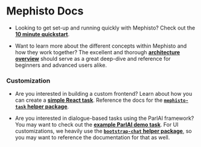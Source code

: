 # Mephisto Docs

- Looking to get set-up and running quickly with Mephisto? Check out the **[10 minute quickstart](quickstart.md)**.

- Want to learn more about the different concepts within Mephisto and how they work together? The excellent and thorough **[architecture overview](architecture_overview.md)** should serve as a great deep-dive and reference for beginners and advanced users alike.

### Customization

- Are you interested in building a custom frontend? Learn about how you can create a **[simple React task](../examples/static_react_task/)**. Reference the docs for the **[`mephisto-task` helper package](../packages/mephisto-task/README.md)**.

- Are you interested in dialogue-based tasks using the ParlAI framework? You may want to check out the **[example ParlAI demo task](../examples/parlai_chat_task_demo/)**. For UI customizations, we heavily use the **[`bootstrap-chat` helper package](../packages/bootstrap-chat/)**, so you may want to reference the documentation for that as well.
